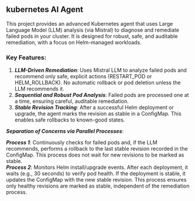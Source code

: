 ## kubernetes AI Agent

This project provides an advanced Kubernetes agent that uses Large Language Model (LLM) analysis (via Mistral) to diagnose and remediate failed pods in your cluster. 
It is designed for robust, safe, and auditable remediation, with a focus on Helm-managed workloads.

### **Key Features**:

1. **_LLM-Driven Remediation_**: Uses Mistral LLM to analyze failed pods and recommend only safe, explicit actions (RESTART_POD or HELM_ROLLBACK). No automatic rollback or pod deletion unless the LLM recommends it.
2. **_Sequential and Robust Pod Analysis_**: Failed pods are processed one at a time, ensuring careful, auditable remediation.
3. **_Stable Revision Tracking_**: After a successful Helm deployment or upgrade, the agent marks the revision as stable in a ConfigMap. This enables safe rollbacks to known-good states.

**_Separation of Concerns via Parallel Processes_**:<br>

**_Process 1_**: Continuously checks for failed pods and, if the LLM recommends, performs a rollback to the last stable revision recorded in the ConfigMap. This process does not wait for new revisions to be marked as stable.<br>
**_Process 2_**: Monitors Helm install/upgrade events. After each deployment, it waits (e.g., 30 seconds) to verify pod health. If the deployment is stable, it updates the ConfigMap with the new stable revision.
This process ensures only healthy revisions are marked as stable, independent of the remediation process.

